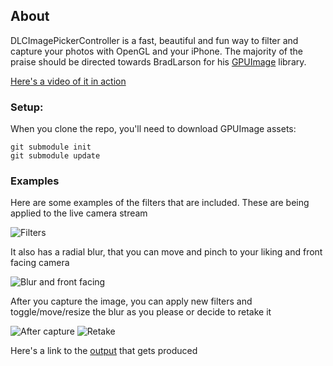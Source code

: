 About
-----

DLCImagePickerController is a fast, beautiful and fun way to filter and capture your photos with OpenGL and your iPhone.
The majority of the praise should be directed towards BradLarson for his [GPUImage](https://github.com/BradLarson/GPUImage) library.

[Here's a video of it in action](http://www.youtube.com/watch?v=2BFljDoJpB8)

### Setup:

When you clone the repo, you'll need to download GPUImage assets:

```
git submodule init
git submodule update
```

### Examples

Here are some examples of the filters that are included. These are being applied to the live camera stream

![Filters](http://i.imgur.com/bHNAN.png)

It also has a radial blur, that you can move and pinch to your liking and front facing camera

![Blur and front facing](http://i.imgur.com/Tmie1.png)

After you capture the image, you can apply new filters and toggle/move/resize the blur as you please or decide to retake it

![After capture](http://i.imgur.com/vNobh.png)
![Retake](http://imgur.com/OQXLN)

Here's a link to the [output](http://i.imgur.com/0OncO.jpg) that gets produced


